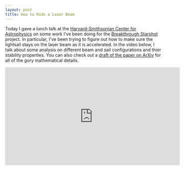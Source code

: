 ```yaml
---
layout: post
title: How to Ride a Laser Beam
---
```


Today I gave a lunch talk at the [Harvard-Smithsonian Center for Astrophysics](https://www.cfa.harvard.edu/) on some work I've been doing for the [Breakthrough Starshot](https://en.wikipedia.org/wiki/Breakthrough_Initiatives#Breakthrough_Starshot) project. In particular, I've been trying to figure out how to make sure the lightsail stays on the laser beam as it is accelerated. In the video below, I talk about some analysis on different beam and sail configurations and thier stability properties. You can also check out a [draft of the paper on ArXiv](https://arxiv.org/abs/1609.09506) for all of the gory mathematical details.

<div class="video-container">
	<iframe width="560" height="315" src="https://www.youtube.com/embed/A229uFsQ73g?start=3055" frameborder="0" allowfullscreen></iframe>
</div>
